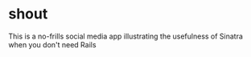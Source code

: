 shout
=====

This is a no-frills social media app illustrating the usefulness of Sinatra when you don't need Rails
